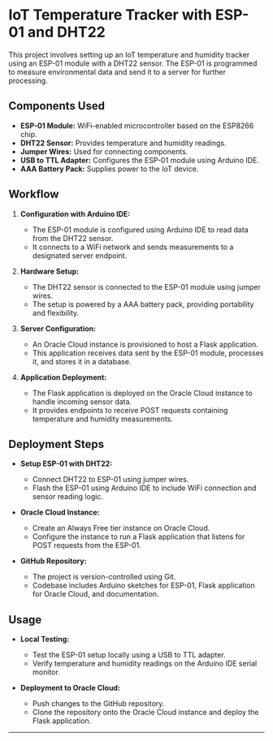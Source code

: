 # IoT Temperature Tracker with ESP-01 and DHT22

This project involves setting up an IoT temperature and humidity tracker using an ESP-01 module with a DHT22 sensor. The ESP-01 is programmed to measure environmental data and send it to a server for further processing.

## Components Used
- **ESP-01 Module:** WiFi-enabled microcontroller based on the ESP8266 chip.
- **DHT22 Sensor:** Provides temperature and humidity readings.
- **Jumper Wires:** Used for connecting components.
- **USB to TTL Adapter:** Configures the ESP-01 module using Arduino IDE.
- **AAA Battery Pack:** Supplies power to the IoT device.

## Workflow
1. **Configuration with Arduino IDE:**
   - The ESP-01 module is configured using Arduino IDE to read data from the DHT22 sensor.
   - It connects to a WiFi network and sends measurements to a designated server endpoint.

2. **Hardware Setup:**
   - The DHT22 sensor is connected to the ESP-01 module using jumper wires.
   - The setup is powered by a AAA battery pack, providing portability and flexibility.

3. **Server Configuration:**
   - An Oracle Cloud instance is provisioned to host a Flask application.
   - This application receives data sent by the ESP-01 module, processes it, and stores it in a database.

4. **Application Deployment:**
   - The Flask application is deployed on the Oracle Cloud instance to handle incoming sensor data.
   - It provides endpoints to receive POST requests containing temperature and humidity measurements.

## Deployment Steps
- **Setup ESP-01 with DHT22:**
  - Connect DHT22 to ESP-01 using jumper wires.
  - Flash the ESP-01 using Arduino IDE to include WiFi connection and sensor reading logic.

- **Oracle Cloud Instance:**
  - Create an Always Free tier instance on Oracle Cloud.
  - Configure the instance to run a Flask application that listens for POST requests from the ESP-01.

- **GitHub Repository:**
  - The project is version-controlled using Git.
  - Codebase includes Arduino sketches for ESP-01, Flask application for Oracle Cloud, and documentation.

## Usage
- **Local Testing:**
  - Test the ESP-01 setup locally using a USB to TTL adapter.
  - Verify temperature and humidity readings on the Arduino IDE serial monitor.

- **Deployment to Oracle Cloud:**
  - Push changes to the GitHub repository.
  - Clone the repository onto the Oracle Cloud instance and deploy the Flask application.

---
